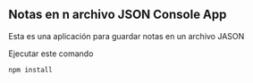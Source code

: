 

## Notas en n archivo JSON Console App

Esta es una aplicación para guardar notas 
en un archivo JASON

Ejecutar este comando

```
npm install
```

